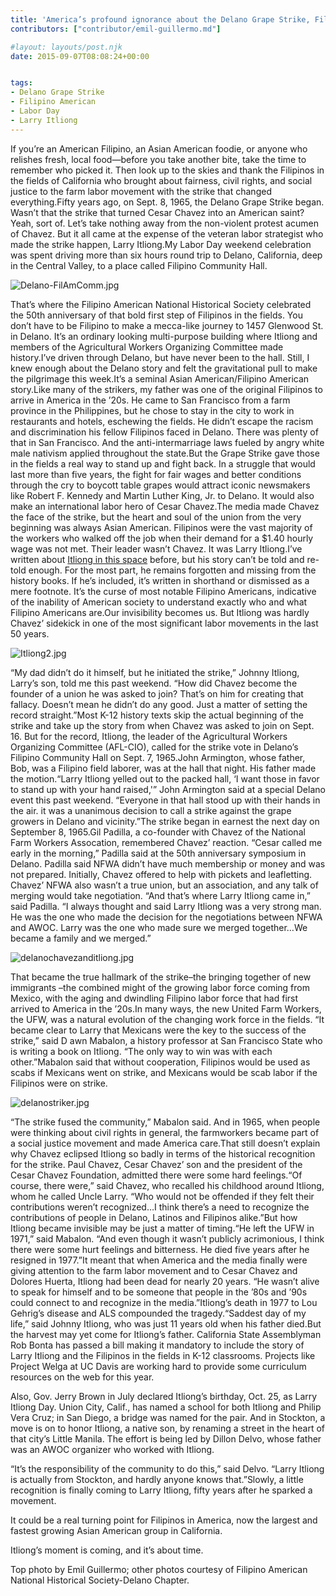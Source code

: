 ```yaml
---
title: 'America’s profound ignorance about the Delano Grape Strike, Filipino Americans, and Larry Itliong'
contributors: ["contributor/emil-guillermo.md"]

#layout: layouts/post.njk
date: 2015-09-07T08:08:24+00:00


tags:
- Delano Grape Strike
- Filipino American
- Labor Day
- Larry Itliong
---
```


If you’re an American Filipino, an Asian American foodie, or anyone who
relishes fresh, local food—before you take another bite, take the time to
remember who picked it. Then look up to the skies and thank the Filipinos in
the fields of California who brought about fairness, civil rights, and social
justice to the farm labor movement with the strike that changed
everything.Fifty years ago, on Sept. 8, 1965, the Delano Grape Strike began.
Wasn’t that the strike that turned Cesar Chavez into an American saint? Yeah,
sort of. Let’s take nothing away from the non-violent protest acumen of Chavez.
But it all came at the expense of the veteran labor strategist who made the
strike happen, Larry Itliong.My Labor Day weekend celebration was spent driving
more than six hours round trip to Delano, California, deep in the Central
Valley, to a place called Filipino Community Hall.

![Delano-FilAmComm.jpg](/uploads/Delano-FilAmComm.jpg)

That’s where the Filipino
American National Historical Society celebrated the 50th anniversary of that
bold first step of Filipinos in the fields. You don’t have to be Filipino to
make a mecca-like journey to 1457 Glenwood St. in Delano. It’s an ordinary
looking multi-purpose building where Itliong and members of the Agricultural
Workers Organizing Committee made history.I’ve driven through Delano, but have
never been to the hall. Still, I knew enough about the Delano story and felt
the gravitational pull to make the pilgrimage this week.It’s a seminal Asian
American/Filipino American story.Like many of the strikers, my father was one
of the original Filipinos to arrive in America in the ’20s. He came to San
Francisco from a farm province in the Philippines, but he chose to stay in the
city to work in restaurants and hotels, eschewing the fields. He didn’t escape
the racism and discrimination his fellow Filipinos faced in Delano. There was
plenty of that in San Francisco. And the anti-intermarriage laws fueled by
angry white male nativism applied throughout the state.But the Grape Strike
gave those in the fields a real way to stand up and fight back. In a struggle
that would last more than five years, the fight for fair wages and better
conditions through the cry to boycott table grapes would attract iconic
newsmakers like Robert F. Kennedy and Martin Luther King, Jr. to Delano. It
would also make an international labor hero of Cesar Chavez.The media made
Chavez the face of the strike, but the heart and soul of the union from the
very beginning was always Asian American. Filipinos were the vast majority of
the workers who walked off the job when their demand for a $1.40 hourly wage
was not met. Their leader wasn’t Chavez. It was Larry Itliong.I’ve written
about [Itliong in this space](/blog/restoring-larry-itliong-to-his-rightful-place-during-filipino-american-history-month/)
before, but his story can’t be told and re-told enough. For the most part, he
remains forgotten and missing from the history books. If he’s included, it’s
written in shorthand or dismissed as a mere footnote. It’s the curse of most
notable Filipino Americans, indicative of the inability of American society to
understand exactly who and what Filipino Americans are.Our invisibility becomes
us. But Itliong was hardly Chavez’ sidekick in one of the most significant
labor movements in the last 50 years.

![Itliong2.jpg](/uploads/Itliong2.jpg)

“My dad didn’t do it himself, but he initiated the strike,” Johnny Itliong,
Larry’s son, told me this past weekend. “How did Chavez become the founder of a
union he was asked to join? That’s on him for creating that fallacy. Doesn’t
mean he didn’t do any good. Just a matter of setting the record straight.”Most
K-12 history texts skip the actual beginning of the strike and take up the story
from when Chavez was asked to join on Sept. 16.  But for the record, Itliong,
the leader of the Agricultural Workers Organizing Committee (AFL-CIO), called
for the strike vote in Delano’s Filipino Community Hall on Sept. 7, 1965.John
Armington, whose father, Bob, was a Filipino field laborer, was at the hall that
night. His father made the motion.“Larry Itliong yelled out to the packed hall,
‘I want those in favor to stand up with your hand raised,'” John Armington said
at a special Delano event this past weekend. “Everyone in that hall stood up
with their hands in the air. it was a unanimous decision to call a strike
against the grape growers in Delano and vicinity.”The strike began in earnest
the next day on September 8, 1965.Gil Padilla, a co-founder with Chavez of the
National Farm Workers Assocation, remembered Chavez’ reaction. “Cesar called me
early in the morning,” Padilla said at the 50th anniversary symposium in Delano.
Padilla said NFWA didn’t have much membership or money and was not prepared.
Initially, Chavez offered to help with pickets and leafletting. Chavez’ NFWA
also wasn’t a true union, but an association, and any talk of merging would take
negotiation. “And that’s where Larry Itliong came in,” said Padilla. “I always
thought and said Larry Itliong was a very strong man. He was the one who made
the decision for the negotiations between NFWA and AWOC. Larry was the one who
made sure we merged together…We became a family and we merged.”

![delanochavezanditliong.jpg](/uploads/delanochavezanditliong.jpg)

That became the true hallmark of the strike–the bringing together of new
immigrants –the combined might of the growing labor force coming from Mexico,
with the aging and dwindling Filipino labor force that had first arrived to
America in the ’20s.In many ways, the new United Farm Workers, the UFW, was a
natural evolution of the changing work force in the fields. “It became clear to
Larry that Mexicans were the key to the success of the strike,” said D awn
Mabalon, a history professor at San Francisco State who is writing a book on
Itliong. “The only way to win was with each other.”Mabalon said that without
cooperation, Filipinos would be used as scabs if Mexicans went on strike, and
Mexicans would be scab labor if the Filipinos were on strike.

![delanostriker.jpg](/uploads/delanostriker.jpg)

“The strike fused the community,” Mabalon said. And in 1965, when people were
thinking about civil rights in general, the farmworkers became part of a social
justice movement and made America care.That still doesn’t explain why Chavez
eclipsed Itliong so badly in terms of the historical recognition for the strike.
Paul Chavez, Cesar Chavez’ son and the president of the Cesar Chavez Foundation,
admitted there were some hard feelings.“Of course, there were,” said Chavez, who
recalled his childhood around Itliong, whom he called Uncle Larry. “Who would
not be offended if they felt their contributions weren’t recognized…I think
there’s a need to recognize the contributions of people in Delano, Latinos and
Filipinos alike.”But how Itliong became invisible may be just a matter of
timing.“He left the UFW in 1971,” said Mabalon. “And even though it wasn’t
publicly acrimonious, I think there were some hurt feelings and bitterness. He
died five years after he resigned in 1977.”It meant that when America and the
media finally were giving attention to the farm labor movement and to Cesar
Chavez and Dolores Huerta, Itliong had been dead for nearly 20 years. “He wasn’t
alive to speak for himself and to be someone that people in the ’80s and ’90s
could connect to and recognize in the media.”Itliong’s death in 1977 to Lou
Gehrig’s disease and ALS compounded the tragedy.“Saddest day of my life,” said
Johnny Itliong, who was just 11 years old when his father died.But the harvest
may yet come for Itliong’s father.  California State Assemblyman Rob Bonta has
passed a bill making it mandatory to include the story of Larry Itliong and the
Filipinos in the fields in K-12 classrooms. Projects like Project Welga at UC
Davis are working hard to provide some curriculum resources on the web for this
year.

Also, Gov. Jerry Brown in July declared Itliong’s birthday, Oct. 25, as Larry
Itliong Day. Union City, Calif., has named a school for both Itliong and Philip
Vera Cruz; in San Diego, a bridge was named for the pair. And in Stockton, a
move is on to honor Itliong, a native son, by renaming a street in the heart of
that city’s Little Manila. The effort is being led by Dillon Delvo, whose father
was an AWOC organizer who worked with Itliong.

“It’s the responsibility of the community to do this,” said Delvo. “Larry
Itliong is actually from Stockton, and hardly anyone knows that.”Slowly, a
little recognition is finally coming to Larry Itliong, fifty years after he
sparked a movement.

It could be a real turning point for Filipinos in America, now the largest and
fastest growing Asian American group in California.

Itliong’s moment is coming, and it’s about time.

Top photo by Emil Guillermo; other photos courtesy of Filipino American National Historical Society-Delano Chapter.
